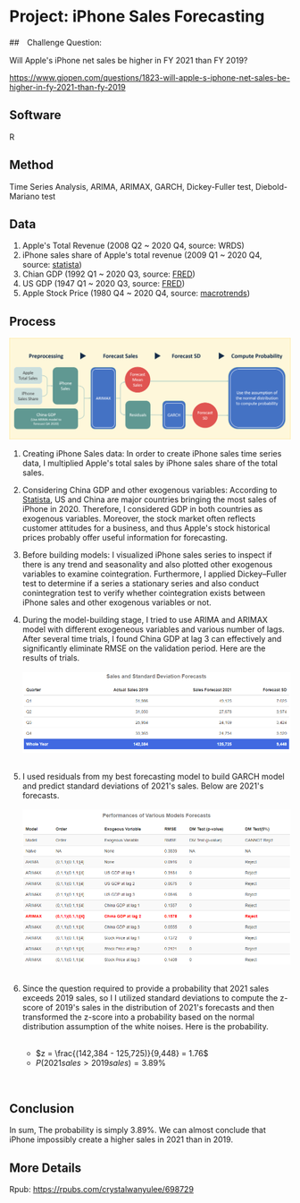 # Project: iPhone Sales Forecasting



##　Challenge Question: 

Will Apple's iPhone net sales be higher in FY 2021 than FY 2019?

https://www.gjopen.com/questions/1823-will-apple-s-iphone-net-sales-be-higher-in-fy-2021-than-fy-2019



## Software

R



## Method

Time Series Analysis, ARIMA, ARIMAX, GARCH, Dickey-Fuller test, Diebold-Mariano test



## Data

1. Apple's Total Revenue (2008 Q2 ~ 2020 Q4, source: WRDS)
2. iPhone sales share of Apple's total revenue (2009 Q1 ~ 2020 Q4, source: [statista](https://www.statista.com/statistics/253649/iphone-revenue-as-share-of-apples-total-revenue/))<br>
3. Chian GDP (1992 Q1 ~ 2020 Q3, source: [FRED](https://fred.stlouisfed.org/series/CHNGDPNQDSMEI))<br>
4. US GDP (1947 Q1 ~ 2020 Q3, source: [FRED](https://fred.stlouisfed.org/series/GDP))<br>
5. Apple Stock Price (1980 Q4 ~ 2020 Q4, source: [macrotrends](https://www.macrotrends.net/stocks/charts/AAPL/apple/stock-price-history))<br>



## Process

![flow_chart](images/flow_chart.png)<br>

1. Creating iPhone Sales data: In order to create iPhone sales time series data, I multiplied Apple's total sales by iPhone sales share of the total sales. 


2. Considering China GDP and other exogenous variables: According to [Statista](https://www.statista.com/statistics/382175/quarterly-revenue-of-apple-by-geograhical-region/), US and China are major countries bringing the most sales of iPhone in 2020. Therefore, I considered GDP in both countries as exogenous variables. Moreover, the stock market often reflects customer attitudes for a business, and thus Apple's stock historical prices probably offer useful information for forecasting. 
3. Before building models: I visualized iPhone sales series to inspect if there is any trend and seasonality and also plotted other exogenous variables to examine cointegration. Furthermore, I applied Dickey–Fuller test to determine if a series a stationary series and also conduct conintegration test to verify whether cointegration exists between iPhone sales and other exogenous variables or not.
4. During the model-building stage, I tried to use ARIMA and ARIMAX model with different exogeneous variables and various number of lags. After several time trials, I found China GDP at lag 3 can effectively and significantly eliminate RMSE on the validation period. Here are the results of trials.<br><br>![image-20201202002516836](images/table1.png)<br><br>
5. I used residuals from my best forecasting model to build GARCH model and predict standard deviations of 2021's sales. Below are 2021's forecasts. <br><br>![image-20201202002425331](images/table2.png)<br><br>
6. Since the question required to provide a probability that 2021 sales exceeds 2019 sales, so I I utilized standard deviations to compute the z-score of 2019's sales in the distribution of 2021's forecasts and then transformed the z-score into a probability based on the normal distribution assumption of the white noises. Here is the probability.<br><br>
   * $z = \frac{(142,384 - 125,725)}{9,448} = 1.76$
   * $P(2021 sales>2019sales) = 3.89\%$

<br>

## Conclusion 

In sum, The probability is simply 3.89%. We can almost conclude that iPhone impossibly create a higher sales in 2021 than in 2019.



## More Details

Rpub: https://rpubs.com/crystalwanyulee/698729